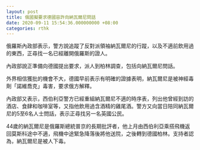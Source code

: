 ```yaml
---
layout: post
title: 俄國擬要求德國容許向納瓦爾尼問話
date: 2020-09-11 15:54:36.000000000 +08:00
categories: rthk
---
```


俄羅斯內政部表示，警方說追蹤了反對派領袖納瓦爾尼的行蹤，以及不適前飲用過的東西，正尋找一名已經離開俄羅斯的證人。

內政部說正準備向德國提出要求，派人到柏林調查，包括向納瓦爾尼問話。

外界相信獲批的機會不大，德國早前表示有明確的證據表明，納瓦爾尼是被神經毒劑「諾維喬克」毒害，要求俄方解釋。

內政部又表示，西伯利亞警方已經重組納瓦爾尼不適的時序表，列出他曾經到訪的酒店、食肆和咖啡室等，又指他飲用過含酒精的雞尾酒。警方又向當日陪同納瓦爾尼的5至6名人士問話，表示正尋找另一名英國公民。

44歲的納瓦爾尼是俄羅斯總統普京的長期批評者，他上月由西伯利亞乘搭飛機返回莫斯科途中不適，飛機中途緊急降落後將他送院，之後轉到德國柏林。支持者認為，納瓦爾尼是被人下毒。
